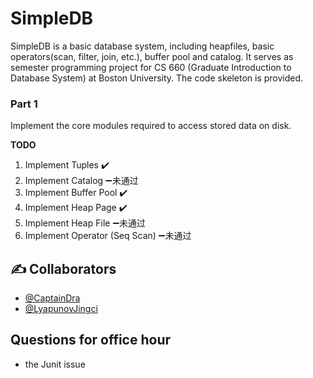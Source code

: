 # SimpleDB

SimpleDB is a basic database system, including heapfiles, basic operators(scan, filter, join, etc.), buffer pool and catalog. It serves as semester programming project for CS 660 (Graduate Introduction to Database System) at Boston University. The code skeleton is provided.

### Part 1 ###
Implement the core modules required to access stored data on disk.

**TODO**
1. Implement Tuples   :heavy_check_mark:
2. Implement Catalog   :heavy_minus_sign:未通过
3. Implement Buffer Pool  :heavy_check_mark:
4. Implement Heap Page   :heavy_check_mark:
5. Implement Heap File   :heavy_minus_sign:未通过
6. Implement Operator (Seq Scan)   :heavy_minus_sign:未通过


## ✍️ Collaborators ##
- [@CaptainDra](https://github.com/CaptainDra)
- [@LyapunovJingci](https://github.com/LyapunovJingci)


## Questions for office hour ##

- the Junit issue

